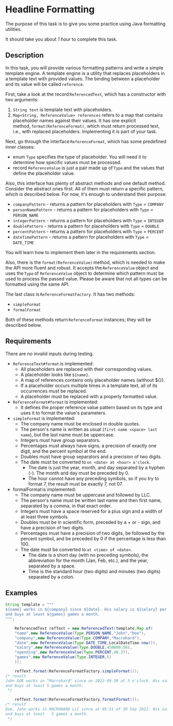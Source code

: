 # Headline Formatting

The purpose of this task is to give you some practice using Java formatting utilities. 

It should take you about _1 hour_ to complete this task. 

## Description

In this task, you will provide various formatting patterns and write a simple template engine. A template engine is a utility that replaces placeholders in a template text with provided values. The binding between a placeholder and its value will be called `reference`. 

First, take a look at the record `ReferencedText`, which has a constructor with two arguments: 

1. `String text` is template text with placeholders. 
2. `Map<String, ReferenceValue> references` refers to a map that contains placeholder names against their values. It has one explicit method, `format(ReferenceFormat)`, which must return processed text, i.e., with replaced placeholders. Implementing it is part of your task. 

Next, go through the interface `ReferenceFormat`, which has some predefined inner classes: 

* enum `Type` specifies the type of placeholder. You will need it to determine how specific values must be processed. 
* record `ReferenceValue` is just a pair made up of `Type` and the values that define the placeholder value. 

Also, this interface has plenty of abstract methods and one default method. Consider the abstract ones first. All of them must return a specific pattern, which is described below. For now, it's enough to understand their purpose: 

* `companyPattern` - returns a pattern for placeholders with `Type` = `COMPANY`
* `personNamePattern` - returns a pattern for placeholders with `Type` = `PERSON_NAME`
* `integerPattern` - returns a pattern for placeholders with `Type` = `INTEGER`
* `doublePattern` - returns a pattern for placeholders with `Type` = `DOUBLE`
* `percentPattern` - returns a pattern for placeholders with `Type` = `PERCENT`
* `dateTimePattern` - returns a pattern for placeholders with `Type` = `DATE_TIME`

You will learn how to implement them later in the requirements section. 

Also, there is the `format(ReferenceValue)` method, which is needed to make the API more fluent and robust. It accepts the `ReferenceValue` object and uses the `Type` of `ReferenceValue` object to determine which pattern must be used to process the passed value. Please be aware that not all types can be formatted using the same API. 

The last class is `ReferenceFormatFactory`. It has two methods: 

* `simpleFormat`
* `formalFormat`

Both of these methods return `ReferenceFormat` instances; they will be described below. 

## Requirements

There are no invalid inputs during testing. 

* `ReferenceText#format` is implemented: 
    * All placeholders are replaced with their corresponding values. 
    * A placeholder looks like `${name}`. 
    * A map of references contains only placeholder names (without ${}). 
    * If a placeholder occurs multiple times in a template text, all of its occurrences must be replaced. 
    * A placeholder must be replaced with a properly formatted value. 
* `ReferenceFormat#format` is implemented: 
    * It defines the proper reference value pattern based on its type and uses it to format the value's parameters. 
* `simpleFormat` is implemented: 
    * The company name must be enclosed in double quotes. 
    * The person's name is written as usual (`first name <space> last name`), but the last name must be uppercase. 
    * Integers must have group separators. 
    * Percentages must always have signs, a precision of exactly one digit, and the percent symbol at the end. 
    * Doubles must have group separators and a precision of two digits. 
    * The date must be converted to `on <date> at <hour> o'clock`. 
        * The date is just the year, month, and day separated by a hyphen (-). The month and day must be preceded by 0. 
        * The hour cannot have any preceding symbols, so if you try to format 7, the result must be exactly 7, not 07. 
* formalFormat is implemented: 
    * The company name must be uppercase and followed by LLC. 
    * The person's name must be written last name and then first name, separated by a comma, in that exact order. 
    * Integers must have a space reserved for a plus sign and a width of at least three symbols. 
    * Doubles must be in scientific form, preceded by a + or - sign, and have a precision of two digits. 
    * Percentages must have a precision of two digits, be followed by the percent symbol, and be preceded by 0 if the percentage is less than 100. 
    * The date must be converted to `at <time> of <date>`. 
        * The date is a short day (with no preceding symbols), the abbreviation for the month (Jan, Feb, etc.), and the year, separated by a space. 
        * Time is the standard hour (two digits) and minutes (two digits) separated by a colon. 

## Examples

```java
String template = """
${name} works in ${company} since ${date}. His salary is ${salary} per year, he spends ${spending} of it on games
and buys at least ${games} games a month.
""";

    ReferencedText refText = new ReferencedText(template,Map.of(
    "name",new ReferenceValue(Type.PERSON_NAME,"John","Doe"),
    "company",new ReferenceValue(Type.COMPANY,"Macrohard"),
    "date",new ReferenceValue(Type.DATE_TIME,LocalDateTime.now()),
    "salary",new ReferenceValue(Type.DOUBLE,450000.50),
    "spending",new ReferenceValue(Type.PERCENT,40.37),
    "games",new ReferenceValue(Type.INTEGER,5)
    ));

    refText.format(ReferenceFormatFactory.simpleFormat());
/* result
John DOE works in "Macrohard" since on 2022-09-30 at 5 o'clock. His salary is 450,000.50 per year, he spends +40.4% of it on games
and buys at least 5 games a month.
 */

    refText.format(ReferenceFormatFactory.formatFormat());
/* result
Doe, John works in MACROHARD LLC since at 05:51 of 30 Sep 2022. His salary is +4.50E+05 per year, he spends 40.37% of it on games
and buys at least   5 games a month.
 */
```
